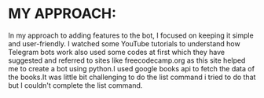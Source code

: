 # MY APPROACH:
In my approach to adding features to the bot, I focused on keeping it simple and user-friendly. I watched some YouTube tutorials to understand how Telegram bots work also used some codes at first which they have suggested and referred to sites like freecodecamp.org  as this site helped me to create a bot using python.I used google books api to fetch the data of the books.It was little bit challenging to do the list command i tried to do that but I couldn't complete the list command.

